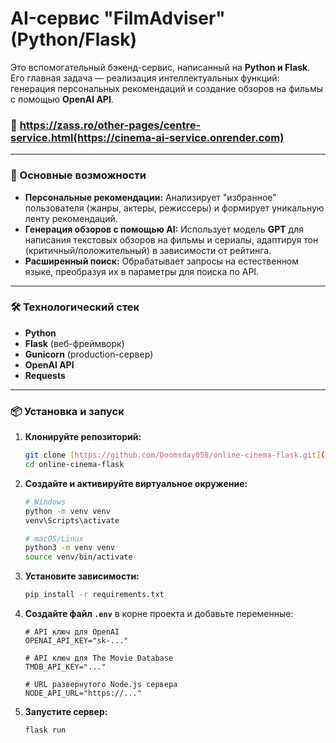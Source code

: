 # AI-сервис "FilmAdviser" (Python/Flask)

Это вспомогательный бэкенд-сервис, написанный на **Python и Flask**. Его главная задача — реализация интеллектуальных функций: генерация персональных рекомендаций и создание обзоров на фильмы с помощью **OpenAI API**.

### 🔗 **https://zass.ro/other-pages/centre-service.html(https://cinema-ai-service.onrender.com)**

---

### 🚀 Основные возможности

* **Персональные рекомендации:** Анализирует "избранное" пользователя (жанры, актеры, режиссеры) и формирует уникальную ленту рекомендаций.
* **Генерация обзоров с помощью AI:** Использует модель **GPT** для написания текстовых обзоров на фильмы и сериалы, адаптируя тон (критичный/положительный) в зависимости от рейтинга.
* **Расширенный поиск:** Обрабатывает запросы на естественном языке, преобразуя их в параметры для поиска по API.

---

### 🛠️ Технологический стек

* **Python**
* **Flask** (веб-фреймворк)
* **Gunicorn** (production-сервер)
* **OpenAI API**
* **Requests**

---

### 📦 Установка и запуск

1.  **Клонируйте репозиторий:**
    ```bash
    git clone [https://github.com/Doomsday058/online-cinema-flask.git](https://github.com/Doomsday058/online-cinema-flask.git)
    cd online-cinema-flask
    ```

2.  **Создайте и активируйте виртуальное окружение:**
    ```bash
    # Windows
    python -m venv venv
    venv\Scripts\activate

    # macOS/Linux
    python3 -m venv venv
    source venv/bin/activate
    ```

3.  **Установите зависимости:**
    ```bash
    pip install -r requirements.txt
    ```

4.  **Создайте файл `.env`** в корне проекта и добавьте переменные:
    ```
    # API ключ для OpenAI
    OPENAI_API_KEY="sk-..."

    # API ключ для The Movie Database
    TMDB_API_KEY="..."

    # URL развернутого Node.js сервера
    NODE_API_URL="https://..."
    ```

5.  **Запустите сервер:**
    ```bash
    flask run
    ```
